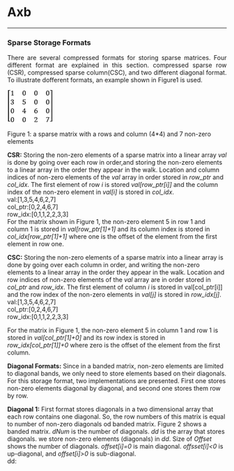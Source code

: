# Axb

---
### Sparse Storage Formats
<p style='text-align: justify;'>
There are several compressed formats for storing sparse matrices. Four different format are explained in this section. 
compressed sparse row (CSR), compressed sparse column(CSC), and two different diagonal format. To illustrate dofferent 
formats, an example shown in Figure1 is used.

![sparse matrix](doc/mtx.png "mtx")
<br>

Figure 1: a sparse matrix with a rows and column (4*4) and 7 non-zero elements

**CSR:** Storing the non-zero elements of a sparse matrix into a linear array *val* is done by going over each row in
order,and storing the non-zero elements to a linear array in the order they appear in the walk. Location and column
indices of non-zero elements of the *val* array in order stored in *row_ptr* and *col_idx*. The first element of row *i* 
is stored *val[row_ptr[i]]* and the column index of the non-zero element in *val[i]* is stored in *col_idx*. <br>
val:[1,3,5,4,6,2,7]<br>
col_ptr:[0,2,4,6,7]<br>
row_idx:[0,1,1,2,2,3,3]<br>
For the matrix shown in Figure 1, the non-zero element 5 in row 1 and column 1 is stored in *val[row_ptr[1]+1]* and its 
column index is stored in *col_idx[row_ptr[1]+1]* where one is the offset of the element from the first element in row one.

**CSC:** Storing the non-zero elements of a sparse matrix into a linear array is done by going over each column in order,
and writing the non-zero elements to a linear array in the order they appear in the walk. Location and row indices of 
non-zero elements of the *val* array are in order stored in *col_ptr* and *row_idx*. The first element of column *i* is stored
in val[col_ptr[i]] and the row index of the non-zero elements in *val[j]* is stored in *row_idx[j]*.
<br>
val:[1,3,5,4,6,2,7]<br>
col_ptr:[0,2,4,6,7]<br>
row_idx:[0,1,1,2,2,3,3]<br>

For the matrix in Figure 1, the non-zero element 5 in column 1 and row 1 is stored in *val[col_ptr[1]+0]* and its row 
index is stored in *row_idx[col_ptr[1]]+0* where zero is the offset of the element from the first column.<br>

**Diagonal Formats:** Since in a banded matrix, non-zero elements are limited to diagonal bands, we only need to store 
elements based on their diagonals. For this storage format, two implementations are presented. First one stores non-zero 
elements diagonal by diagonal, and second one stores them row by row.<br>

**Diagonal 1:** First format stores diagonals in a two dimensional array that each row contains one diagonal. So, the row
numbers of this matrix is equal to number of non-zero diagonals od banded matrix. Figure 2 shows a banded matrix. *dNum*
 is the number of diagonals. *dd* is the array that stores diagonals. we store non-zero elements (diagonals) in *dd*. 
Size of *Offset* shows the number of diagonals. *offset[i]=0* is main diagonal. *offsset[i]<0* is up-diagonal, and *offset[i]>0*
is sub-diagonal.<br>
dd:


<p>
